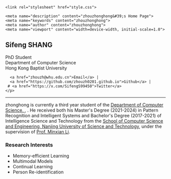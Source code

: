 <html><head><meta http-equiv="Content-Type" content="text/html; charset=UTF-8">
    <title>zhouzhonghong's Home Page</title>

    <link rel="stylesheet" href="style.css">
    
    <meta name="description" content="zhouzhonghong&#39;s Home Page">
    <meta name="keywords" content="zhouzhonghong">
    <meta name="author" content="zhouzhonghong">
    <meta name="viewport" content="width=device-width, initial-scale=1.0">
</head>

<body>

<div id="contents">

<div class="profile-table">
  <div class="profile-text">
    <h2>Sifeng SHANG </h2>
    <p>
      PhD Student <br>
      Department of Computer Science <br>
      Hong Kong Baptist University
    </p>
    <p>
      
      <a href="zhouzh@whu.edu.cn">Email</a> |
      <a href="https://github.com/zhouzh0201.github.io">Github</a> |
     # <a href="https://x.com/SifengS99450">Twitter</a> 
    </p>
  </div>
</div>

<hr noshade="">

<p>
zhonghong is currently a third year student of the <a href="https://www.whu.edu.cn/">Department of Computer Science,  </a>,  </a>. He received both his Master's Degree (2021-2024) in Pattern Recognition and Intelligent Systems and Bachelor's Degree (2017-2021) of Intelligence Science and Technology from the <a href="https://cs.njust.edu.cn/">School of Computer Science and Engineering, Nanjing University of Science and Technology</a>, under the supervision of <a href=""https://liminxian.github.io/> Prof. Minxian Li</a>.
</p>


<h3> Research Interests </h3>

<ul>
    <li>  Memory-efficient Learning </li>
    <li>  Multimodal Models </li>
    <li>  Continual Learning </li>
    <li>  Person Re-identification </li>
</ul>

</body></html>

